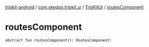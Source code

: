 [tripkit-android](../../index.md) / [com.skedgo.tripkit.ui](../index.md) / [TripKitUI](index.md) / [routesComponent](./routes-component.md)

# routesComponent

`abstract fun routesComponent(): RoutesComponent!`
